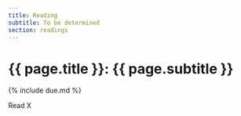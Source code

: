 ```yaml
---
title: Reading
subtitle: To be determined
section: readings
---
```

# {{ page.title }}: {{ page.subtitle }}

{% include due.md %}

Read X
